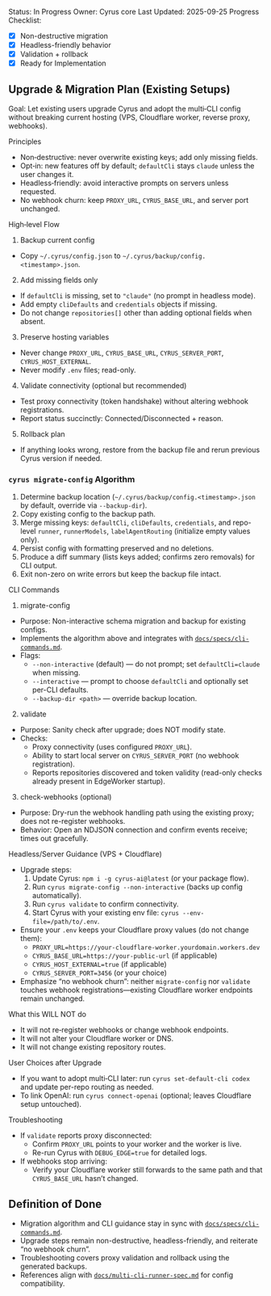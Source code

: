 Status: In Progress
Owner: Cyrus core
Last Updated: 2025-09-25
Progress Checklist:
- [x] Non-destructive migration
- [x] Headless-friendly behavior
- [x] Validation + rollback
- [x] Ready for Implementation

## Upgrade & Migration Plan (Existing Setups)

Goal: Let existing users upgrade Cyrus and adopt the multi‑CLI config without breaking current hosting (VPS, Cloudflare worker, reverse proxy, webhooks).

Principles
- Non‑destructive: never overwrite existing keys; add only missing fields.
- Opt‑in: new features off by default; `defaultCli` stays `claude` unless the user changes it.
- Headless‑friendly: avoid interactive prompts on servers unless requested.
- No webhook churn: keep `PROXY_URL`, `CYRUS_BASE_URL`, and server port unchanged.

High‑level Flow
1) Backup current config
- Copy `~/.cyrus/config.json` to `~/.cyrus/backup/config.<timestamp>.json`.

2) Add missing fields only
- If `defaultCli` is missing, set to `"claude"` (no prompt in headless mode).
- Add empty `cliDefaults` and `credentials` objects if missing.
- Do not change `repositories[]` other than adding optional fields when absent.

3) Preserve hosting variables
- Never change `PROXY_URL`, `CYRUS_BASE_URL`, `CYRUS_SERVER_PORT`, `CYRUS_HOST_EXTERNAL`.
- Never modify `.env` files; read-only.

4) Validate connectivity (optional but recommended)
- Test proxy connectivity (token handshake) without altering webhook registrations.
- Report status succinctly: Connected/Disconnected + reason.

5) Rollback plan
- If anything looks wrong, restore from the backup file and rerun previous Cyrus version if needed.

### `cyrus migrate-config` Algorithm
1. Determine backup location (`~/.cyrus/backup/config.<timestamp>.json` by default, override via `--backup-dir`).
2. Copy existing config to the backup path.
3. Merge missing keys: `defaultCli`, `cliDefaults`, `credentials`, and repo-level `runner`, `runnerModels`, `labelAgentRouting` (initialize empty values only).
4. Persist config with formatting preserved and no deletions.
5. Produce a diff summary (lists keys added; confirms zero removals) for CLI output.
6. Exit non-zero on write errors but keep the backup file intact.

CLI Commands

1) migrate-config
- Purpose: Non-interactive schema migration and backup for existing configs.
- Implements the algorithm above and integrates with [`docs/specs/cli-commands.md`](cli-commands.md).
- Flags:
  - `--non-interactive` (default) — do not prompt; set `defaultCli=claude` when missing.
  - `--interactive` — prompt to choose `defaultCli` and optionally set per-CLI defaults.
  - `--backup-dir <path>` — override backup location.

2) validate
- Purpose: Sanity check after upgrade; does NOT modify state.
- Checks:
  - Proxy connectivity (uses configured `PROXY_URL`).
  - Ability to start local server on `CYRUS_SERVER_PORT` (no webhook registration).
  - Reports repositories discovered and token validity (read-only checks already present in EdgeWorker startup).

3) check-webhooks (optional)
- Purpose: Dry-run the webhook handling path using the existing proxy; does not re-register webhooks.
- Behavior: Open an NDJSON connection and confirm events receive; times out gracefully.

Headless/Server Guidance (VPS + Cloudflare)
- Upgrade steps:
  1. Update Cyrus: `npm i -g cyrus-ai@latest` (or your package flow).
  2. Run `cyrus migrate-config --non-interactive` (backs up config automatically).
  3. Run `cyrus validate` to confirm connectivity.
  4. Start Cyrus with your existing env file: `cyrus --env-file=/path/to/.env`.
- Ensure your `.env` keeps your Cloudflare proxy values (do not change them):
  - `PROXY_URL=https://your-cloudflare-worker.yourdomain.workers.dev`
  - `CYRUS_BASE_URL=https://your-public-url` (if applicable)
  - `CYRUS_HOST_EXTERNAL=true` (if applicable)
  - `CYRUS_SERVER_PORT=3456` (or your choice)
- Emphasize “no webhook churn”: neither `migrate-config` nor `validate` touches webhook registrations—existing Cloudflare worker endpoints remain unchanged.

What this WILL NOT do
- It will not re‑register webhooks or change webhook endpoints.
- It will not alter your Cloudflare worker or DNS.
- It will not change existing repository routes.

User Choices after Upgrade
- If you want to adopt multi‑CLI later: run `cyrus set-default-cli codex` and update per-repo routing as needed.
- To link OpenAI: run `cyrus connect-openai` (optional; leaves Cloudflare setup untouched).

Troubleshooting
- If `validate` reports proxy disconnected:
  - Confirm `PROXY_URL` points to your worker and the worker is live.
  - Re-run Cyrus with `DEBUG_EDGE=true` for detailed logs.
- If webhooks stop arriving:
  - Verify your Cloudflare worker still forwards to the same path and that `CYRUS_BASE_URL` hasn’t changed.

## Definition of Done

- Migration algorithm and CLI guidance stay in sync with [`docs/specs/cli-commands.md`](cli-commands.md).
- Upgrade steps remain non-destructive, headless-friendly, and reiterate “no webhook churn”.
- Troubleshooting covers proxy validation and rollback using the generated backups.
- References align with [`docs/multi-cli-runner-spec.md`](../multi-cli-runner-spec.md) for config compatibility.
